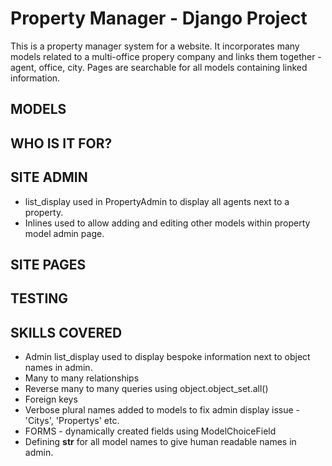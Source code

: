 # Property Manager - Django Project
This is a property manager system for a website.  It incorporates many models related to a multi-office propery company and links them together - agent, office, city.  Pages are searchable for all models containing linked information.

## MODELS


## WHO IS IT FOR?

## SITE ADMIN
- list_display used in PropertyAdmin to display all agents next to a property.
- Inlines used to allow adding and editing other models within property model admin page.

## SITE PAGES

## TESTING

## SKILLS COVERED
- Admin list_display used to display bespoke information next to object names in admin.
- Many to many relationships
- Reverse many to many queries using object.object_set.all()
- Foreign keys
- Verbose plural names added to models to fix admin display issue - 'Citys', 'Propertys' etc.
- FORMS - dynamically created fields using ModelChoiceField
- Defining __str__ for all model names to give human readable names in admin.



